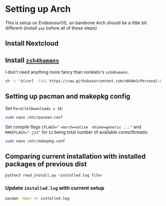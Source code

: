 # Setting up Arch
This is setup on EndeavourOS, on barebone Arch should be a little bit different (install `yay` before all of these steps)
## Install Nextcloud
## Install [`zsh4humans`](https://github.com/romkatv/zsh4humans)
I don't need anything more fancy than romkatv's `zsh4humans`.
```sh
sh -c "$(curl -fsSL https://raw.githubusercontent.com/n0k0m3/Personal-Setup/main/Setting_up_Arch/setup.sh)"
```
## Setting up pacman and makepkg config
Set `ParallelDownloads = 10`:
```sh
sudo nano /etc/pacman.conf
```

Set compile flags `CFLAGS="-march=native -mtune=generic ..."` and `MAKEFLAGS="-j12"` for `12` being total number of available cores/threads:
```sh
sudo nano /etc/makepkg.conf
```
## Comparing current installation with installed packages of previous dist
```sh
python3 read_install.py <installed.log file>
```
### Update `installed.log` with current setup
```sh
pacman -Qqet >> installed.log
```
